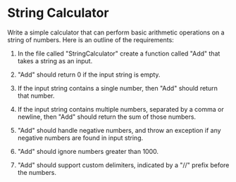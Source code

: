 # String Calculator

Write a simple calculator that can perform basic arithmetic operations on a string of numbers. Here is an outline of the requirements:

1. In the file called "StringCalculator" create a function called "Add" that takes a string as an input.

2. "Add" should return 0 if the input string is empty.

3. If the input string contains a single number, then "Add" should return that number.

4. If the input string contains multiple numbers, separated by a comma or newline, then "Add" should return the sum of those numbers.

5. "Add" should handle negative numbers, and throw an exception if any negative numbers are found in input string.

6. "Add" should ignore numbers greater than 1000.

7. "Add" should support custom delimiters, indicated by a "//" prefix before the numbers.